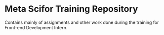 # Meta Scifor Training Repository
Contains mainly of assignments and other work done during the training for Front-end Development Intern.
